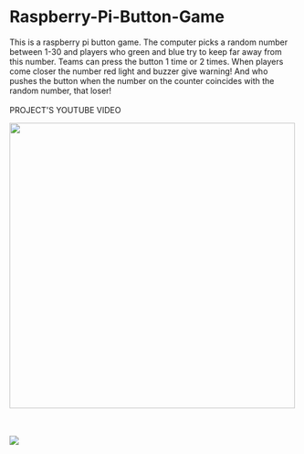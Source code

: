 # Raspberry-Pi-Button-Game

This is a raspberry pi button game. The computer picks a random number between 1-30 and players who green and blue try to keep far away from this number. Teams can press the button 1 time or 2 times. When players come closer the number red light and buzzer give warning! And who pushes the button when the number on the counter coincides with the random number, that loser!
<br><br>
PROJECT'S YOUTUBE VIDEO

[<img src="https://user-images.githubusercontent.com/70167500/111330216-cd1b8200-8680-11eb-9442-fb99faff7dc7.png" width=500 >](https://www.youtube.com/watch?v=ZM3R0nIEOJI "Raspberry Pi Button GAME !")

<br><br>
<img src="https://user-images.githubusercontent.com/70167500/111329217-04d5fa00-8680-11eb-8c32-9a11cae2195c.PNG" >
